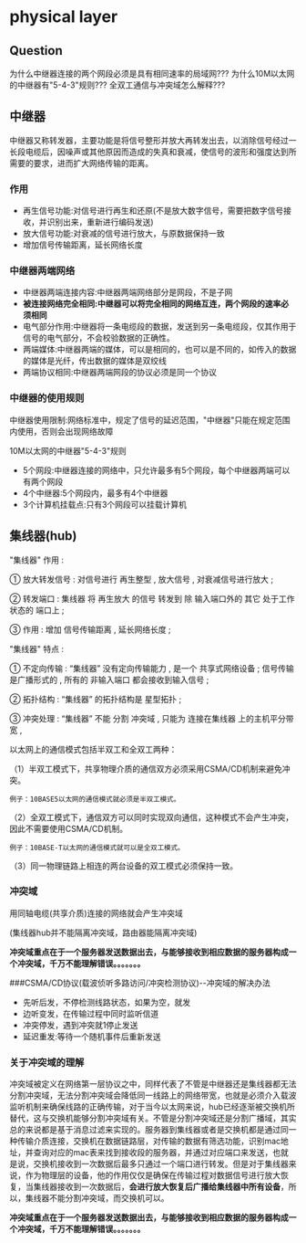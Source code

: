 # physical layer


## Question 

为什么中继器连接的两个网段必须是具有相同速率的局域网???
为什么10M以太网的中继器有"5-4-3"规则???
全双工通信与冲突域怎么解释???

## 中继器

中继器又称转发器，主要功能是将信号整形并放大再转发出去，以消除信号经过一长段电缆后，因噪声或其他原因而造成的失真和衰减，使信号的波形和强度达到所需要的要求，进而扩大网络传输的距离。


### 作用

+ 再生信号功能:对信号进行再生和还原(不是放大数字信号，需要把数字信号接收，并识别出来，重新进行编码发送)
+ 放大信号功能:对衰减的信号进行放大，与原数据保持一致
+ 增加信号传输距离，延长网络长度


### 中继器两端网络

+ 中继器两端连接内容:中继器两端网络部分是网段，不是子网
+ **被连接网络完全相同:中继器可以将完全相同的网络互连，两个网段的速率必须相同**
+ 电气部分作用:中继器将一条电缆段的数据，发送到另一条电缆段，仅其作用于信号的电气部分，不会校验数据的正确性。
+ 两端媒体:中继器两端的媒体，可以是相同的，也可以是不同的，如传入的数据的媒体是光纤，传出数据的媒体是双绞线
+ 两端协议相同:中继器两端网段的协议必须是同一个协议 

### 中继器的使用规则

中继器使用限制:网络标准中，规定了信号的延迟范围，"中继器"只能在规定范围内使用，否则会出现网络故障

10M以太网的中继器"5-4-3"规则

+ 5个网段:中继器连接的网络中，只允许最多有5个网段，每个中继器两端可以有两个网段
+  4个中继器:5个网段内，最多有4个中继器
+  3个计算机挂载点:只有3个网段可以挂载计算机


## 集线器(hub)

"集线器" 作用 :

① 放大转发信号 : 对信号进行 再生整型 , 放大信号 , 对衰减信号进行放大 ;

② 转发端口 : 集线器 将 再生放大 的信号 转发到 除 输入端口外的 其它 处于工作状态的 端口上 ;

③ 作用 : 增加 信号传输距离 , 延长网络长度 ;

"集线器" 特点 :

① 不定向传输 : “集线器” 没有定向传输能力 , 是一个 共享式网络设备 ; 信号传输是广播形式的 , 所有的 非输入端口 都会接收到输入信号 ;

② 拓扑结构 : “集线器” 的拓扑结构是 星型拓扑 ;

③ 冲突处理 : “集线器” 不能 分割 冲突域 , 只能为 连接在集线器 上的主机平分带宽 ,



以太网上的通信模式包括半双工和全双工两种：

   （1）半双工模式下，共享物理介质的通信双方必须采用CSMA/CD机制来避免冲突。

    例子：10BASE5以太网的通信模式就必须是半双工模式。

   （2）全双工模式下，通信双方可以同时实现双向通信，这种模式不会产生冲突，因此不需要使用CSMA/CD机制。

    例子：10BASE-T以太网的通信模式就可以是全双工模式。

   （3）同一物理链路上相连的两台设备的双工模式必须保持一致。


### 冲突域

用同轴电缆(共享介质)连接的网络就会产生冲突域

(集线器hub并不能隔离冲突域，路由器能隔离冲突域)

**冲突域重点在于一个服务器发送数据出去，与能够接收到相应数据的服务器构成一个冲突域，千万不能理解错误。。。。。。。**

###CSMA/CD协议(载波侦听多路访问/冲突检测协议)--冲突域的解决办法

+ 先听后发，不停检测线路状态，如果为空，就发
+ 边听变发，在传输过程中同时监听信道
+ 冲突停发，遇到冲突就1停止发送
+ 延迟重发:等待一个随机事件后重新发送


### 关于冲突域的理解

冲突域被定义在网络第一层协议之中，同样代表了不管是中继器还是集线器都无法分割冲突域，无法分割冲突域会降低同一线路上的网络带宽，也就是必须介入载波监听机制来确保线路的正确传输，对于当今以太网来说，hub已经逐渐被交换机所替代，这与交换机能够分割冲突域有关。不管是分割冲突域还是分割广播域，其实总的来说都是基于消息过滤来实现的。服务器到集线器或者是交换机都是通过同一种传输介质连接，交换机在数据链路层，对传输的数据有筛选功能，识别mac地址，并查询对应的mac表来找到接收段的服务器，并通过对应端口来发送，也就是说，交换机接收到一次数据后最多只通过一个端口进行转发。但是对于集线器来说，作为物理层的设备，他的作用仅仅是确保在传输过程对数据信号进行放大恢复，当集线器接收到一次数据后，**会进行放大恢复后广播给集线器中所有设备**，所以，集线器不能分割冲突域，而交换机可以。


**冲突域重点在于一个服务器发送数据出去，与能够接收到相应数据的服务器构成一个冲突域，千万不能理解错误。。。。。。。**




